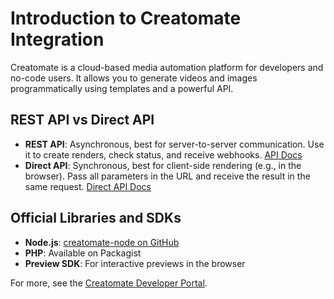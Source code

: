 # Introduction to Creatomate Integration

Creatomate is a cloud-based media automation platform for developers and no-code users. It allows you to generate videos and images programmatically using templates and a powerful API.

## REST API vs Direct API

- **REST API**: Asynchronous, best for server-to-server communication. Use it to create renders, check status, and receive webhooks. [API Docs](https://creatomate.com/docs/api/introduction)
- **Direct API**: Synchronous, best for client-side rendering (e.g., in the browser). Pass all parameters in the URL and receive the result in the same request. [Direct API Docs](https://creatomate.com/docs/api/direct-api/introduction)

## Official Libraries and SDKs

- **Node.js**: [creatomate-node on GitHub](https://github.com/creatomate/creatomate-node)
- **PHP**: Available on Packagist
- **Preview SDK**: For interactive previews in the browser

For more, see the [Creatomate Developer Portal](https://creatomate.com/developers). 